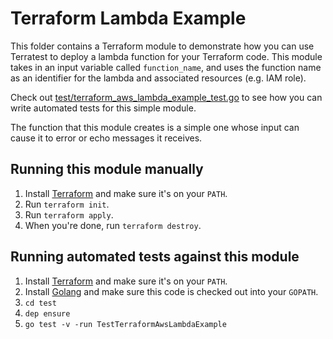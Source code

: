 # Terraform Lambda Example

This folder contains a Terraform module to demonstrate how you can use Terratest to deploy a lambda function
for your Terraform code. This module takes in an input variable called `function_name`, and uses the function name as
an identifier for the lambda and associated resources (e.g. IAM role).

Check out [test/terraform_aws_lambda_example_test.go](https://github.com/terraform-modules-krish/terratest/blob/v0.28.10/test/terraform_aws_lambda_example_test.go) to see how you can write
automated tests for this simple module.

The function that this module creates is a simple one whose input can cause it to error or echo messages it receives.

## Running this module manually

1. Install [Terraform](https://www.terraform.io/) and make sure it's on your `PATH`.
1. Run `terraform init`.
1. Run `terraform apply`.
1. When you're done, run `terraform destroy`.

## Running automated tests against this module

1. Install [Terraform](https://www.terraform.io/) and make sure it's on your `PATH`.
1. Install [Golang](https://golang.org/) and make sure this code is checked out into your `GOPATH`.
1. `cd test`
1. `dep ensure`
1. `go test -v -run TestTerraformAwsLambdaExample`

